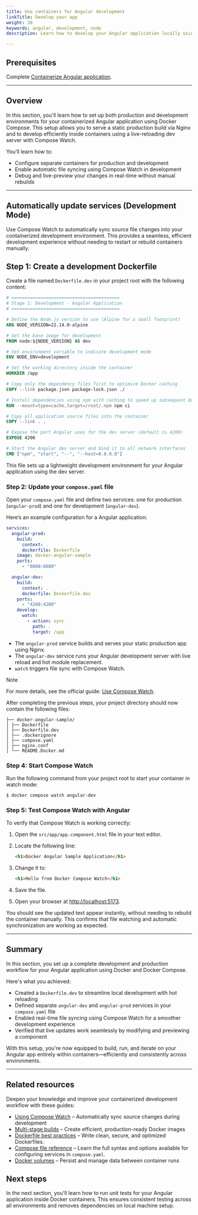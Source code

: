 ```yaml
---
title: Use containers for Angular development
linkTitle: Develop your app
weight: 30
keywords: angular, development, node
description: Learn how to develop your Angular application locally using containers.

---
```


## Prerequisites

Complete [Containerize Angular application](containerize.md).

---

## Overview

In this section, you'll learn how to set up both production and development environments for your containerized Angular application using Docker Compose. This setup allows you to serve a static production build via Nginx and to develop efficiently inside containers using a live-reloading dev server with Compose Watch.

You’ll learn how to:
- Configure separate containers for production and development
- Enable automatic file syncing using Compose Watch in development
- Debug and live-preview your changes in real-time without manual rebuilds

---

## Automatically update services (Development Mode)

Use Compose Watch to automatically sync source file changes into your containerized development environment. This provides a seamless, efficient development experience without needing to restart or rebuild containers manually.

## Step 1: Create a development Dockerfile

Create a file named `Dockerfile.dev` in your project root with the following content:

```dockerfile
# =========================================
# Stage 1: Development - Angular Application
# =========================================

# Define the Node.js version to use (Alpine for a small footprint)
ARG NODE_VERSION=22.14.0-alpine

# Set the base image for development
FROM node:${NODE_VERSION} AS dev

# Set environment variable to indicate development mode
ENV NODE_ENV=development

# Set the working directory inside the container
WORKDIR /app

# Copy only the dependency files first to optimize Docker caching
COPY --link package.json package-lock.json ./

# Install dependencies using npm with caching to speed up subsequent builds
RUN --mount=type=cache,target=/root/.npm npm ci

# Copy all application source files into the container
COPY --link . .

# Expose the port Angular uses for the dev server (default is 4200)
EXPOSE 4200

# Start the Angular dev server and bind it to all network interfaces
CMD ["npm", "start", "--", "--host=0.0.0.0"]

```

This file sets up a lightweight development environment for your Angular application using the dev server.


### Step 2: Update your `compose.yaml` file

Open your `compose.yaml` file and define two services: one for production (`angular-prod`) and one for development (`angular-dev`).

Here’s an example configuration for a Angular application:

```yaml
services:
  angular-prod:
    build:
      context: .
      dockerfile: Dockerfile
    image: docker-angular-sample
    ports:
      - "8080:8080"

  angular-dev:
    build:
      context: .
      dockerfile: Dockerfile.dev
    ports:
      - "4200:4200"
    develop:
      watch:
        - action: sync
          path: .
          target: /app
```
- The `angular-prod` service builds and serves your static production app using Nginx.
- The `angular-dev` service runs your Angular development server with live reload and hot module replacement.
- `watch` triggers file sync with Compose Watch.

> [!NOTE]
> For more details, see the official guide: [Use Compose Watch](/manuals/compose/how-tos/file-watch.md).

After completing the previous steps, your project directory should now contain the following files:

```text
├── docker-angular-sample/
│ ├── Dockerfile
│ ├── Dockerfile.dev
│ ├── .dockerignore
│ ├── compose.yaml
│ ├── nginx.conf
│ └── README.Docker.md
```

### Step 4: Start Compose Watch

Run the following command from your project root to start your container in watch mode:

```console
$ docker compose watch angular-dev
```

### Step 5: Test Compose Watch with Angular

To verify that Compose Watch is working correctly:

1. Open the `src/app/app.component.html` file in your text editor.

2. Locate the following line:

    ```html
    <h1>Docker Angular Sample Application</h1>
    ```

3. Change it to:

    ```html
    <h1>Hello from Docker Compose Watch</h1>
    ```

4. Save the file.

5. Open your browser at [http://localhost:5173](http://localhost:5173).

You should see the updated text appear instantly, without needing to rebuild the container manually. This confirms that file watching and automatic synchronization are working as expected.

---

## Summary

In this section, you set up a complete development and production workflow for your Angular application using Docker and Docker Compose.

Here's what you achieved:
- Created a `Dockerfile.dev` to streamline local development with hot reloading  
- Defined separate `angular-dev` and `angular-prod` services in your `compose.yaml` file  
- Enabled real-time file syncing using Compose Watch for a smoother development experience  
- Verified that live updates work seamlessly by modifying and previewing a component

With this setup, you're now equipped to build, run, and iterate on your Angular app entirely within containers—efficiently and consistently across environments.

---

## Related resources

Deepen your knowledge and improve your containerized development workflow with these guides:

- [Using Compose Watch](/manuals/compose/how-tos/file-watch.md) – Automatically sync source changes during development  
- [Multi-stage builds](/manuals/build/building/multi-stage.md) – Create efficient, production-ready Docker images  
- [Dockerfile best practices](/build/building/best-practices/) – Write clean, secure, and optimized Dockerfiles.
- [Compose file reference](/compose/compose-file/) – Learn the full syntax and options available for configuring services in `compose.yaml`.
- [Docker volumes](/storage/volumes/) – Persist and manage data between container runs  

## Next steps

In the next section, you'll learn how to run unit tests for your Angular application inside Docker containers. This ensures consistent testing across all environments and removes dependencies on local machine setup.
